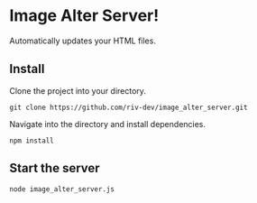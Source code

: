 # Image Alter Server!
Automatically updates your HTML files.

## Install
Clone the project into your directory.
```
git clone https://github.com/riv-dev/image_alter_server.git
```
Navigate into the directory and install dependencies.
```
npm install
```

## Start the server
```
node image_alter_server.js
```